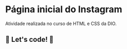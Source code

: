 # Página inicial do Instagram 

Atividade realizada no curso de HTML e CSS da DIO. 

## 🚀 Let's code! 🚀
